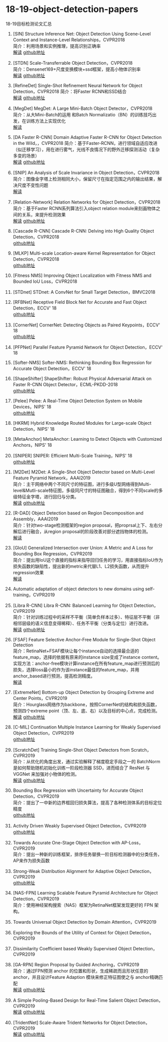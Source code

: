 # 18-19-object-detection-papers
18-19目标检测论文汇总  
1. [SIN] Structure Inference Net: Object Detection Using Scene-Level Context and Instance-Level Relationships，CVPR2018  
简介：利用场景和实例推理，提高识别正确率  
[解读](https://blog.csdn.net/joyeuxni/article/details/81151969) [github地址](https://github.com/choasup/SIN)  

2. [STDN] Scale-Transferrable Object Detection，CVPR2018  
简介：Densenet169+尺度变换模块+ssd框架，提高小物体识别率  
[解读](https://blog.csdn.net/xh_hit/article/details/79512146) [github地址](https://github.com/arvention/STDN-PyTorch)

3. [RefineDet] Single-Shot Refinement Neural Network for Object Detection，CVPR2018
简介：将Faster RCNN和SSD结合  
[解读](https://blog.csdn.net/qq_21949357/article/details/80642551) [github地址](https://github.com/sfzhang15/RefineDet)

4. [MegDet] MegDet: A Large Mini-Batch Object Detector，CVPR2018  
简介：从大Mini-Batch的运用 和Batch Normalizatio（BN）的训练技巧出发，在训练方法上实现优化  
[解读](https://blog.csdn.net/Julialove102123/article/details/80471403)

5. [DA Faster R-CNN] Domain Adaptive Faster R-CNN for Object Detection in the Wild，，CVPR2018
简介：基于Faster-RCNN，进行领域自适应改进（似迁移学习），用在进行雾气，光线不良情况下的野外迁移探测活动（复杂多变的场景）  
[解读](https://blog.csdn.net/qq_18882399/article/details/81188573) [github地址](https://github.com/yuhuayc/da-faster-rcnn)

6. [SNIP] An Analysis of Scale Invariance in Object Detection，CVPR2018  
简介：图像金字塔上检测相同大小，保留尺寸在指定范围之内的输出结果，解决尺度不变性问题  
[解读](https://zhuanlan.zhihu.com/p/36431183)

7. [Relation-Network] Relation Networks for Object Detection，CVPR2018  
简介：基于Faster RCNN系列算法引入object relation module来刻画物体之间的关系，来提升检测效果  
[解读](https://www.jianshu.com/p/8ee6884bbd68) [github地址](https://github.com/msracver/Relation-Networks-for-Object-Detection)

8. [Cascade R-CNN] Cascade R-CNN: Delving into High Quality Object Detection，CVPR2018  
[github地址](https://github.com/zhaoweicai/cascade-rcnn)

9. [MLKP] Multi-scale Location-aware Kernel Representation for Object Detection，CVPR2018  
[github地址](https://github.com/Hwang64/MLKP)

10. [Fitness NMS] Improving Object Localization with Fitness NMS and Bounded IoU Loss，CVPR2018  

11. [STDnet] STDnet: A ConvNet for Small Target Detection，BMVC2018  

12. [RFBNet] Receptive Field Block Net for Accurate and Fast Object Detection，ECCV' 18  
[github地址](https://github.com/ruinmessi/RFBNet)

13. [CornerNet] CornerNet: Detecting Objects as Paired Keypoints，ECCV' 18  
[github地址](https://github.com/princeton-vl/CornerNet)

14. [PFPNet] Parallel Feature Pyramid Network for Object Detection，ECCV' 18  

15. [Softer-NMS] Softer-NMS: Rethinking Bounding Box Regression for Accurate Object Detection，ECCV' 18  

16. [ShapeShifter] ShapeShifter: Robust Physical Adversarial Attack on Faster R-CNN Object Detector，ECML-PKDD-2018  
[github地址](https://github.com/shangtse/robust-physical-attack)

17. [Pelee] Pelee: A Real-Time Object Detection System on Mobile Devices，NIPS' 18  
[github地址](https://github.com/Robert-JunWang/Pelee)

18. [HKRM] Hybrid Knowledge Routed Modules for Large-scale Object Detection，NIPS' 18  

19. [MetaAnchor] MetaAnchor: Learning to Detect Objects with Customized Anchors，NIPS' 18  

20. [SNIPER] SNIPER: Efficient Multi-Scale Training，NIPS' 18  
[github地址](https://github.com/mahyarnajibi/SNIPER)

21. [M2Det] M2Det: A Single-Shot Object Detector based on Multi-Level Feature Pyramid Network，AAAI2019  
简介：主干网络中两个不同尺寸的特征图，进行多级U型网络得到Multi-level&Mutli-scale特征图，多级同尺寸的特征图融合，得到6个不同scale的多级特征金字塔，进行回归与分类。  
[解读](https://blog.csdn.net/sinat_37532065/article/details/87385302) [github地址](https://github.com/qijiezhao/M2Det)  

22. [R-DAD] Object Detection based on Region Decomposition and Assembly，AAAI2019  
简介：针对two-stage检测框架的region proposal，把proprsal上下、左右分解后进行融合，从region proposal的阶段改善对部分遮挡物体的检测。  
[解读](https://blog.csdn.net/qq_30708445/article/details/88182603)

23. [GIoU] Generalized Intersection over Union: A Metric and A Loss for Bounding Box Regression，CVPR2019  
简介：提出用IoU这个直接的指标来指导回归任务的学习，用直接指标IoU作为损失函数的缺陷性，提出新的metric来代替L1、L2损失函数，从而提升regression效果  
[解读](https://mp.weixin.qq.com/s?__biz=MzI5MDUyMDIxNA==&mid=2247487503&idx=1&sn=e98437efda298a9d8fe1a386c5a96601&chksm=ec1ffdf6db6874e03e1e05d438ebd0d295364d01ca8b2741bdad8ffa5d328032ad24ae76a289&token=762499696&lang=zh_CN&scene=21#wechat_redirect)  

24. Automatic adaptation of object detectors to new domains using self-training，CVPR2019  

25. [Libra R-CNN] Libra R-CNN: Balanced Learning for Object Detection，CVPR2019  
简介：针对训练过程中的采样不平衡（简单负样本过多）、特征层不平衡（非相邻层级的语义信息变得稀释）、任务不平衡（分类与定位）进行改进。  
[解读](https://www.cnblogs.com/fourmi/p/10756556.html) [github地址](https://github.com/OceanPang/Libra_R-CNN)

26. [FSAF] Feature Selective Anchor-Free Module for Single-Shot Object Detection  
简介：RetinaNet+FSAF模块让每个instance自动的选择最合适的feature_map，选择的依据有原来的instance size变成了instance content。实现方法：anchor-free模块计算instance在所有feature_map进行预测后的损失，选择loss最小的作为该instance最佳的feature_map，并用anchor_based进行预测，提高检测精度。  
[解读](https://mp.weixin.qq.com/s?__biz=MzI5MDUyMDIxNA==&mid=2247487638&idx=2&sn=1e9f26013b3d9ab4fd4137729894606a&chksm=ec1ffd6fdb687479183be59ec102f28bff4a5521903707fef744449e7630252c5298b66f339b&token=1948754723&lang=zh_CN&scene=21#wechat_redirect)  

27. [ExtremeNet] Bottom-up Object Detection by Grouping Extreme and Center Points，CVPR2019  
简介：Hourglass网络作为backbone，按照CornerNet的结构和损失函数，预测四个extreme point（顶、左、底、右）以及目标的中心点，完成检测。  
[解读](https://www.cnblogs.com/cieusy/p/10399960.html) [github地址](https://github.com/xingyizhou/ExtremeNet)

28. [C-MIL] Continuation Multiple Instance Learning for Weakly Supervised Object Detection，CVPR2019  
[github地址](https://github.com/AnonymousIDs/C-MIL)

29. [ScratchDet] Training Single-Shot Object Detectors from Scratch，CVPR2019  
简介：从优化的角度出发，通过实验解释了梯度稳定手段之一的 BatchNorm 是如何帮助随机初始化训练一阶段检测器 SSD，进而结合了 ResNet 与 VGGNet 来加强对小物体的检测。  
[解读](https://mp.weixin.qq.com/s/TZj0QzDXE6QbCY5-pT6RNQ) [github地址](https://github.com/KimSoybean/ScratchDet)

30. Bounding Box Regression with Uncertainty for Accurate Object Detection，CVPR2019  
简介：提出了一中新的边界框回归损失算法，提高了各种检测体系的目标定位精度  
[github地址](https://github.com/yihui-he/KL-Loss)

31. Activity Driven Weakly Supervised Object Detection，CVPR2019    
[github地址](https://github.com/zhenheny/ADWSOD)

32. Towards Accurate One-Stage Object Detection with AP-Loss，CVPR2019    
简介：提出一种新的训练框架，排序任务替换一阶目标检测器中的分类任务，AP来作为损失函数

33. Strong-Weak Distribution Alignment for Adaptive Object Detection，CVPR2019    
[github地址](https://github.com/VisionLearningGroup/DA_Detection)

34. [NAS-FPN] Learning Scalable Feature Pyramid Architecture for Object Detection，CVPR2019  
简介：使用神经架构搜索（NAS）框架为RetinaNet框架发现更好的 FPN 架构。

35. Towards Universal Object Detection by Domain Attention，CVPR2019  

36. Exploring the Bounds of the Utility of Context for Object Detection，CVPR2019  

37. Dissimilarity Coefficient based Weakly Supervised Object Detection，CVPR2019  

38. [GA-RPN] Region Proposal by Guided Anchoring，CVPR2019    
简介：通过FPN预测 anchor 的位置和形状，生成稀疏而且形状任意的 anchor，并且设计Feature Adaption 模块来修正特征图使之与 anchor精确匹配  
[解读](https://mp.weixin.qq.com/s/Sl958JkcJjy-HW9_c-SH4g) [github地址](https://github.com/open-mmlab/mmdetection)

39. A Simple Pooling-Based Design for Real-Time Salient Object Detection，CVPR2019    
[解读](https://blog.csdn.net/ruoruojiaojiao/article/details/89519806) [github地址](https://github.com/backseason/PoolNet)

40. [TridentNet] Scale-Aware Trident Networks for Object Detection，CVPR2019    
[解读](https://zhuanlan.zhihu.com/p/54334986) [github地址](https://github.com/TuSimple/simpledet/tree/master/models/tridentnet)

